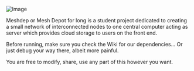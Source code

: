 ![Image](https://i.imgur.com/uf4HmE2.png)

Meshdep or Mesh Depot for long is a student project dedicated to creating a small network of interconnected nodes to one central computer acting as server which provides cloud storage to users on the front end.

Before running, make sure you check the Wiki for our dependencies... Or just debug your way there, albeit more painful.

You are free to modify, share, use any part of this however you want.

